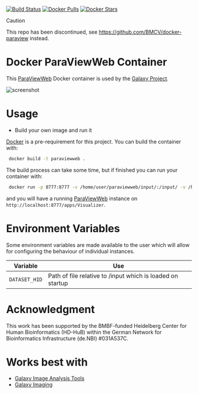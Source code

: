 
[![Build Status](https://travis-ci.org/BMCV/docker-paraviewweb.svg?branch=master)](https://travis-ci.org/BMCV/docker-paraviewweb)
[![Docker Pulls](https://img.shields.io/docker/pulls/bmcv/galaxy-paraviewweb.svg)](https://hub.docker.com/r/bmcv/galaxy-paraviewweb/) 
[![Docker Stars](https://img.shields.io/docker/stars/bmcv/galaxy-paraviewweb.svg)](https://hub.docker.com/r/bmcv/galaxy-paraviewweb/) 

> [!CAUTION]
> This repo has been discontinued, see https://github.com/BMCV/docker-paraview instead.

Docker ParaViewWeb Container
========================


This [ParaViewWeb](http://paraviewweb.kitware.com/) Docker container is used by the [Galaxy Project](https://galaxyproject.org/).

![screenshot](screenshot.png)

Usage
=====

* Build your own image and run it

 [Docker](https://www.docker.com) is a pre-requirement for this project. You can build the container with:
 ```bash
  docker build -t paraviewweb .
 ```
 The build process can take some time, but if finished you can run your container with:
 ```bash
  docker run -p 8777:8777 -v /home/user/paraviewweb/input/:/input/ -v /home/user/paraviewweb/output/:/output/ paraviewweb
 ```
 and you will have a running [ParaViewWeb](http://paraviewweb.kitware.com/) instance on ``http://localhost:8777/apps/Visualizer``.

 Environment Variables
 =====================

 Some environment variables are made available to the user which will allow for configuring the behaviour of individual instances.

 Variable            | Use
 ------------------- | ---
 `DATASET_HID`           | Path of file relative to /input which is loaded on startup

Acknowledgment
========================
This work has been supported by the BMBF-funded Heidelberg Center for Human Bioinformatics (HD-HuB) within the German Network for Bioinformatics Infrastructure (de.NBI) #031A537C.

Works best with
=====================

 * [Galaxy Image Analysis Tools](https://github.com/ThomasWollmann/galaxy-image-analysis)
 * [Galaxy Imaging](https://github.com/bgruening/docker-galaxy-imaging)
